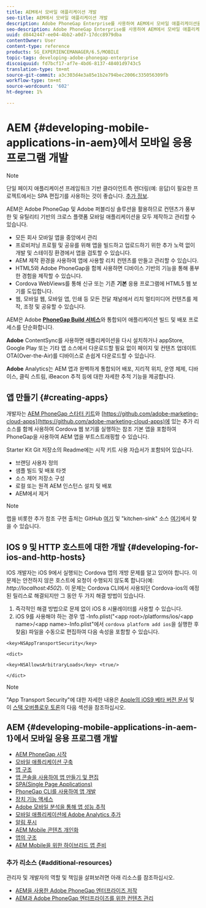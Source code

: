 ```yaml
---
title: AEM에서 모바일 애플리케이션 개발
seo-title: AEM에서 모바일 애플리케이션 개발
description: Adobe PhoneGap Enterprise를 사용하여 AEM에서 모바일 애플리케이션을 개발하기 시작하려면 이 페이지를 따르십시오.
seo-description: Adobe PhoneGap Enterprise를 사용하여 AEM에서 모바일 애플리케이션을 개발하기 시작하려면 이 페이지를 따르십시오.
uuid: d8442447-ee04-4bb2-a0d7-17dcc8979dba
contentOwner: User
content-type: reference
products: SG_EXPERIENCEMANAGER/6.5/MOBILE
topic-tags: developing-adobe-phonegap-enterprise
discoiquuid: fd7bcf17-af7e-4bd6-8137-48401d9743c5
translation-type: tm+mt
source-git-commit: a3c303d4e3a85e1b2e794bec2006c335056309fb
workflow-type: tm+mt
source-wordcount: '602'
ht-degree: 1%

---
```



# AEM {#developing-mobile-applications-in-aem}에서 모바일 응용 프로그램 개발

>[!NOTE]
>
>단일 페이지 애플리케이션 프레임워크 기반 클라이언트측 렌더링(예: 응답)이 필요한 프로젝트에서는 SPA 편집기를 사용하는 것이 좋습니다. [추가 정보](/help/sites-developing/spa-overview.md).

AEM은 Adobe PhoneGap 및 Adobe 퍼블리싱 솔루션을 활용하므로 컨텐츠가 풍부한 및 유틸리티 기반의 크로스 플랫폼 모바일 애플리케이션을 모두 제작하고 관리할 수 있습니다.

* 모든 회사 모바일 앱을 중앙에서 관리
* 프로비저닝 프로필 및 공유를 위해 앱을 빌드하고 업로드하기 위한 추가 노력 없이 개발 및 스테이징 환경에서 앱을 검토할 수 있습니다.
* AEM 제작 환경을 사용하여 앱에 사용할 리치 컨텐츠를 만들고 관리할 수 있습니다.
* HTML5와 Adobe PhoneGap을 함께 사용하면 디바이스 기반의 기능을 통해 풍부한 경험을 제작할 수 있습니다.
* Cordova WebViews를 통해 신규 또는 기존 **기본** 응용 프로그램에 HTML5 웹 보기를 도입합니다.
* 웹, 모바일 웹, 모바일 앱, 인쇄 등 모든 전달 채널에서 리치 멀티미디어 컨텐츠를 제작, 조정 및 공유할 수 있습니다.

AEM은 Adobe **[PhoneGap Build 서비스](https://build.phonegap.com/)**&#x200B;와 통합되어 애플리케이션 빌드 및 배포 프로세스를 단순화합니다.

**Adobe** ContentSync를 사용하면 애플리케이션을 다시 설치하거나 appStore, Google Play 또는 기타 앱 소스에서 다운로드할 필요 없이 페이지 및 컨텐츠 업데이트 OTA(Over-the-Air)를 디바이스로 손쉽게 다운로드할 수 있습니다.

**Adobe** Analytics는 AEM 앱과 완벽하게 통합되어 배포, 지리적 위치, 운영 체제, 디바이스, 클릭 스트림, iBeacon 추적 등에 대한 자세한 추적 기능을 제공합니다.

## 앱 만들기 {#creating-apps}

개발자는 [AEM PhoneGap 스타터 키트](https://github.com/Adobe-Marketing-Cloud/aem-phonegap-starter-kit)와 [https://github.com/adobe-marketing-cloud-apps](https://github.com/adobe-marketing-cloud-apps)에 있는 추가 리소스를 함께 사용하여 Cordova 웹 보기를 실행하는 참조 기본 앱을 포함하여 PhoneGap을 사용하여 AEM 앱을 부트스트래핑할 수 있습니다.

Starter Kit Git 저장소의 Readme에는 시작 키트 사용 자습서가 포함되어 있습니다.

* 브랜딩 사용자 정의
* 샘플 빌드 및 배포 타겟
* 소스 제어 저장소 구성
* 로컬 또는 원격 AEM 인스턴스 설치 및 배포
* AEM에서 제거

>[!NOTE]
>
>랩을 비롯한 추가 참조 구현 출처는 GitHub [여기](https://github.com/adobe-marketing-cloud-apps) 및 &quot;kitchen-sink&quot; 소스 [여기](https://github.com/blefebvre/aem-phonegap-kitchen-sink)에서 찾을 수 있습니다.

## IOS 9 및 HTTP 호스트에 대한 개발 {#developing-for-ios-and-http-hosts}

IOS 개발자는 iOS 9에서 실행되는 Cordova 앱의 개방 문제를 알고 있어야 합니다. 이 문제는 안전하지 않은 호스트에 요청이 수행되지 않도록 합니다(예: *http://localhost:4502*). 이 문제는 Cordova CLI에서 사용되던 Cordova-ios의 예정된 릴리스로 해결되지만 그 동안 두 가지 해결 방법이 있습니다.

1. 즉각적인 해결 방법으로 문제 없이 iOS 8 시뮬레이터를 사용할 수 있습니다.
1. iOS 9를 사용해야 하는 경우 앱 -Info.plist(&quot;&lt;app root>/platforms/ios/&lt;app name>/&lt;app name>-Info.plist&quot;에서 `cordova platform add ios`을 실행한 후 찾음) 파일을 수동으로 편집하여 다음 속성을 포함할 수 있습니다.

```
<key>NSAppTransportSecurity</key>

<dict>

<key>NSAllowsArbitraryLoads</key> <true/>

</dict>
```

>[!NOTE]
>
>&quot;App Transport Security&quot;에 대한 자세한 내용은 [Apple의 iOS9 베타 버전 문서](https://developer.apple.com/library/prerelease/ios/releasenotes/General/WhatsNewIniOS/Articles/iOS9.html#//apple_ref/doc/uid/TP40016198-SW14) 및 이 [스택 오버플로우 토론](https://stackoverflow.com/questions/30751053/ios9-ats-what-about-html5-based-apps/)의 다음 섹션을 참조하십시오.

## AEM {#developing-mobile-applications-in-aem-1}에서 모바일 응용 프로그램 개발

* [AEM PhoneGap 시작](/help/mobile/starting-aem-phonegap-app.md)
* [모바일 애플리케이션 구축](/help/mobile/building-app-mobile-phonegap.md)
* [앱 구조](/help/mobile/phonegap-structure-an-app.md)
* [앱 콘솔을 사용하여 앱 만들기 및 편집](/help/mobile/phonegap-apps-console.md)
* [SPA(Single Page Applications)](/help/mobile/phonegap-single-page-applications.md)
* [PhoneGap CLI를 사용하여 앱 개발](/help/mobile/phonegap-apps-pg-cli.md)
* [장치 기능 액세스](/help/mobile/phonegap-access-device-features.md)
* [Adobe 모바일 분석을 통해 앱 성능 추적](/help/mobile/phonegap-intro-to-app-analytics.md)
* [모바일 애플리케이션에 Adobe Analytics 추가](/help/mobile/phonegap-add-analytics-to-apps.md)
* [알림 푸시](/help/mobile/phonegap-push-notifications.md)
* [AEM Mobile 콘텐츠 개인화](/help/mobile/phonegap-aem-mobile-content-personalization.md)
* [앱의 구조](/help/mobile/phonegap-apps-arch.md)
* [AEM Mobile을 위한 하이브리드 앱 준비](/help/mobile/phonegap-adding-content-to-imported-app.md)

### 추가 리소스 {#additional-resources}

관리자 및 개발자의 역할 및 책임을 살펴보려면 아래 리소스를 참조하십시오.

* [AEM을 사용한 Adobe PhoneGap 엔터프라이즈 저작](/help/mobile/phonegap.md)
* [AEM과 Adobe PhoneGap 엔터프라이즈를 위한 컨텐츠 관리](/help/mobile/administer-phonegap.md)
